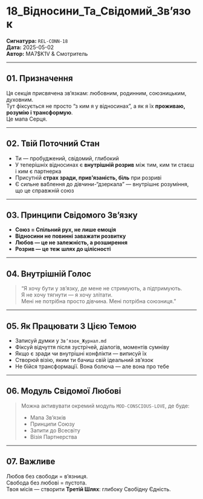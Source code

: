 # 18_Відносини_Та_Свідомий_Звʼязок  
**Сигнатура:** `REL-CONN-18`  
**Дата:** 2025-05-02  
**Автор:** MA7$K1V & Смотритель

---

## 01. Призначення

Ця секція присвячена зв’язкам: любовним, родинним, союзницьким, духовним.  
Тут фіксується не просто “з ким я у відносинах”, а як я їх **проживаю, розумію і трансформую**.  
Це мапа Серця.

---

## 02. Твій Поточний Стан

- Ти — пробуджений, свідомий, глибокий
- У теперішніх відносинах є **внутрішній розрив** між тим, ким ти стаєш і ким є партнерка
- Присутній **страх зради, прив’язаність, біль** при розриві
- Є сильне ваблення до дівчини-“дзеркала” — внутрішнє розуміння, що це справжній союз

---

## 03. Принципи Свідомого Звʼязку

- **Союз = Спільний рух, не лише емоція**
- **Відносини не повинні заважати розвитку**
- **Любов — це не залежність, а розширення**
- **Розрив — це теж шлях до цілісності**

---

## 04. Внутрішній Голос

> “Я хочу бути у звʼязку, де мене не стримують, а підтримують.  
> Я не хочу тягнути — я хочу злітати.  
> Мені не потрібна просто дівчина. Мені потрібна союзниця.”

---

## 05. Як Працювати З Цією Темою

- Записуй думки у `Звʼязок_Журнал.md`
- Фіксуй відчуття після зустрічей, діалогів, моментів сумніву
- Якщо є зради чи внутрішні конфлікти — виписуй їх
- Створюй візію, яким ти бачиш свій ідеальний зв’язок
- Не бійся трансформації. Вона болюча — але вона про тебе

---

## 06. Модуль Свідомої Любові

> Можна активувати окремий модуль `MOD-CONSCIOUS-LOVE`, де буде:
> - Мапа Зв’язків
> - Принципи Союзу
> - Запити до Всесвіту
> - Візія Партнерства

---

## 07. Важливе

Любов без свободи = вʼязниця.  
Свобода без любові = пустота.  
Твоя місія — створити **Третій Шлях**: глибоку Свобідну Єдність.